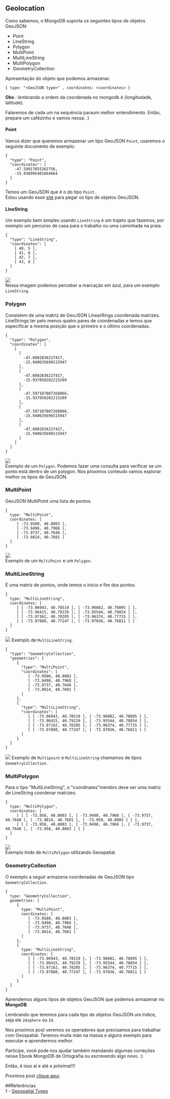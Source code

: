 ## Geolocation

Como sabemos, o MongoDB suporta os seguintes tipos de objetos GeoJSON:
* Point
* LineString
* Polygon
* MultiPoint
* MultiLineString
* MultiPolygon
* GeometryCollection

Apresentação do objeto que podemos armazenar.
```
{ type: "<GeoJSON type>" , coordinates: <coordinates> }
```
**Obs** : lembrando a ordem da coordenada no mongodb é (longitudade, latitude).

Falaremos de cada um na sequência paraum melhor entendimento. Então, prepare um cafézinho e vamos nessa. :)

#### Point
Vamos dizer que queremos armazenar um tipo GeoJSON `Point`, usaremos o seguinte documento de exemplo:

```
{
  "type": "Point",
  "coordinates": [
    -47.59917855262756,
    -15.938995401664664
  ]
}
```
Temos um GeoJSON que é o do tipo `Point`.      
Estou usando esse [site](http://geojson.io/#map=17/-15.93847/-47.59879) para pegar os tipo de objetos GeoJSON.

#### LineString
Um exemplo bem simples usando `LineString` é um trajeto que fazemos, por exemplo um percurso de casa para o trabalho ou uma caminhada na praia.

```
{ 
  "type": "LineString", 
  "coordinates": [ 
    [ 40, 5 ], 
    [ 41, 6 ],
    [ 42, 7 ],
    [ 43, 8 ]
  ] 
}
```

![](/src/images/linestring.png)    
Nessa imagem podemos perceber a marcação em azul, para um exemplo `LineString`.

### Polygon
Consistem de uma matriz de GeoJSON LinearRings coordenada matrizes. LineStrings ter pelo menos quatro pares de coordenadas e temos que especificar a mesma posição que o primeiro e o último coordenadas.

```
{
  "type": "Polygon",
  "coordinates": [
    [
      [
        -47.6002836227417,
        -15.940635696515947
      ],
      [
        -47.6002836227417,
        -15.937850282215209
      ],
      [
        -47.597107887268066,
        -15.937850282215209
      ],
      [
        -47.597107887268066,
        -15.940635696515947
      ],
      [
        -47.6002836227417,
        -15.940635696515947
      ]
    ]
  ]
}
```
![](/src/images/polygon.png)   
Exemplo de um `Polygon`. Podemos fazer uma consulta para verificar se um ponto está dentro de um polygon. 
Nos proximos conteudo vamos explorar melhor os tipos de GeoJSON.

### MultiPoint
GeoJSON MultiPoint uma lista de pontos.
```
{
  type: "MultiPoint",
  coordinates: [
     [ -73.9580, 40.8003 ],
     [ -73.9498, 40.7968 ],
     [ -73.9737, 40.7648 ],
     [ -73.9814, 40.7681 ]
  ]
}
```

![](/src/images/multistring.png)  
Exemplo de um `MultiPoint` e um `Polygon`.

### MultiLineString   
É uma matriz de pontos, onde temos o inicio e fim dos pontos.

```
{
  type: "MultiLineString",
  coordinates: [
     [ [ -73.96943, 40.78519 ], [ -73.96082, 40.78095 ] ],
     [ [ -73.96415, 40.79229 ], [ -73.95544, 40.78854 ] ],
     [ [ -73.97162, 40.78205 ], [ -73.96374, 40.77715 ] ],
     [ [ -73.97880, 40.77247 ], [ -73.97036, 40.76811 ] ]
  ]
}
```
![](/src/images/multilinestring.png) 
Exemplo de `MultiLineString`.

```
{
  "type": "GeometryCollection",
  "geometries": [
     {
       "type": "MultiPoint",
       "coordinates": [
          [ -73.9580, 40.8003 ],
          [ -73.9498, 40.7968 ],
          [ -73.9737, 40.7648 ],
          [ -73.9814, 40.7681 ]
       ]
     },
     {
       "type": "MultiLineString",
       "coordinates": [
          [ [ -73.96943, 40.78519 ], [ -73.96082, 40.78095 ] ],
          [ [ -73.96415, 40.79229 ], [ -73.95544, 40.78854 ] ],
          [ [ -73.97162, 40.78205 ], [ -73.96374, 40.77715 ] ],
          [ [ -73.97880, 40.77247 ], [ -73.97036, 40.76811 ] ]
       ]
     }
  ]
}
```
![](/src/images/multlinestring.png)
Exemplo de `Multipoint` e `MultiLineString` chamamos de tipos `GeometryCollection`.

### MultiPolygon
Para o tipo "MultiLineString", o "coordinates"membro deve ser uma matriz de LineString coordenar matrizes.

```
{
  type: "MultiPolygon",
  coordinates: [
     [ [ [ -73.958, 40.8003 ], [ -73.9498, 40.7968 ], [ -73.9737, 40.7648 ], [ -73.9814, 40.7681 ], [ -73.958, 40.8003 ] ] ],
     [ [ [ -73.958, 40.8003 ], [ -73.9498, 40.7968 ], [ -73.9737, 40.7648 ], [ -73.958, 40.8003 ] ] ]
  ]
}
```
![](/src/images/multipolygon.png)   
Exemplo lindo de `MultiPolygon` utilizando Geospatial.

### GeometryCollection
O exemplo a seguir armazena coordenadas de GeoJSON tipo `GeometryCollection`.
```
{
  type: "GeometryCollection",
  geometries: [
     {
       type: "MultiPoint",
       coordinates: [
          [ -73.9580, 40.8003 ],
          [ -73.9498, 40.7968 ],
          [ -73.9737, 40.7648 ],
          [ -73.9814, 40.7681 ]
       ]
     },
     {
       type: "MultiLineString",
       coordinates: [
          [ [ -73.96943, 40.78519 ], [ -73.96082, 40.78095 ] ],
          [ [ -73.96415, 40.79229 ], [ -73.95544, 40.78854 ] ],
          [ [ -73.97162, 40.78205 ], [ -73.96374, 40.77715 ] ],
          [ [ -73.97880, 40.77247 ], [ -73.97036, 40.76811 ] ]
       ]
     }
  ]
}
```

Aprendemos alguns tipos de objetos GeoJSON que podemos armazenar no **MongoDB**.

Lembrando que teremos para cada tipo de objetos GeoJSON um índice, seja ele `2dsphere` ou `2d`.

Nos proximos post veremos os operadores que precisamos para trabalhar com Geospatial. Teremos muita mão na massa e alguns exemplo para executar e aprendermos melhor.

Participe, você pode nos ajudar também mandando algumas correções nesse Ebook MongoDB de Ortografia ou escrevendo algo novo. :)

Então, é isso aí e até a próxima!!!!

Proxímos post [clique aqui](/pt-br/geolocation/geospatial-types.md).

##Referências  
1 - [Geospatial Types](https://docs.mongodb.com/manual/reference/geojson/#linestring)